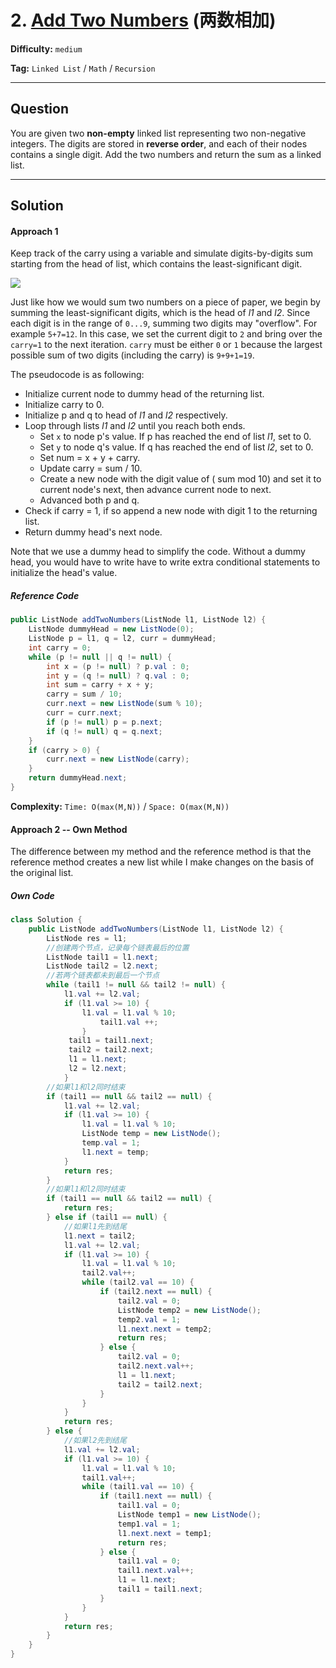 # 2. [Add Two Numbers][ATN] (两数相加)

[ATN]: https://leetcode-cn.com/problems/add-two-numbers/

**Difficulty:** `medium`

**Tag:** `Linked List` / `Math` / `Recursion`

------

## Question

You are given two **non-empty** linked list representing two non-negative integers. The digits are stored in **reverse order**, and each of their nodes contains a single digit. Add the two numbers and return the sum as a linked list.

------

## Solution

#### Approach 1

Keep track of the carry using a variable and simulate digits-by-digits sum starting from the head of list, which contains the least-significant digit.

![](https://leetcode.com/problems/add-two-numbers/Figures/2_add_two_numbers.svg)

Just like how we would sum two numbers on a piece of paper, we begin by summing the least-significant digits, which is the head of *l1* and *l2*. Since each digit is in the range of `0...9`, summing two digits may "overflow". For example `5+7=12`. In this case, we set the current digit to `2` and bring over the `carry=1` to the next iteration. `carry` must be either `0` or `1` because the largest possible sum of two digits (including the carry) is `9+9+1=19`.

The pseudocode is as following:

- Initialize current node to dummy head of the returning list.
- Initialize carry to 0.
- Initialize p and q to head of *l1* and *l2* respectively.
- Loop through lists *l1* and *l2* until you reach both ends.
  - Set `x` to node p's value. If p has reached the end of list *l1*, set to 0.
  - Set `y` to node q's value. If q has reached the end of list *l2*, set to 0.
  - Set num = x + y + carry.
  - Update carry = sum / 10.
  - Create a new node with the digit value of ( sum mod 10) and set it to current node's next, then advance current node to next.
  - Advanced both p and q.
- Check if carry = 1, if so append a new node with digit 1 to the returning list.
- Return dummy head's next node.

Note that we use a dummy head to simplify the code. Without a dummy head, you would have to write have to write extra conditional statements to initialize the head's value.

##### Reference Code

```java
public ListNode addTwoNumbers(ListNode l1, ListNode l2) {
    ListNode dummyHead = new ListNode(0);
    ListNode p = l1, q = l2, curr = dummyHead;
    int carry = 0;
    while (p != null || q != null) {
        int x = (p != null) ? p.val : 0;
        int y = (q != null) ? q.val : 0;
        int sum = carry + x + y;
        carry = sum / 10;
        curr.next = new ListNode(sum % 10);
        curr = curr.next;
        if (p != null) p = p.next;
        if (q != null) q = q.next;
    }
    if (carry > 0) {
        curr.next = new ListNode(carry);
    }
    return dummyHead.next;
}
```

**Complexity:** `Time: O(max(M,N))` /  `Space: O(max(M,N))` 



####  Approach 2 -- Own Method

The difference between my method and the reference method is that the reference method creates a new list while I make changes on the basis of the original list.

##### Own Code

```java
class Solution {
    public ListNode addTwoNumbers(ListNode l1, ListNode l2) {
        ListNode res = l1;
        //创建两个节点，记录每个链表最后的位置
        ListNode tail1 = l1.next;
        ListNode tail2 = l2.next;
        //若两个链表都未到最后一个节点
        while (tail1 != null && tail2 != null) {
            l1.val += l2.val;
            if (l1.val >= 10) {
                l1.val = l1.val % 10;
                    tail1.val ++;
                }
             tail1 = tail1.next;
             tail2 = tail2.next;
             l1 = l1.next;
             l2 = l2.next;
            }
        //如果l1和l2同时结束
        if (tail1 == null && tail2 == null) {
            l1.val += l2.val;
            if (l1.val >= 10) {
                l1.val = l1.val % 10;
                ListNode temp = new ListNode();
                temp.val = 1;
                l1.next = temp;
            }
            return res;
        }
        //如果l1和l2同时结束
        if (tail1 == null && tail2 == null) {
            return res;
        } else if (tail1 == null) {
            //如果l1先到结尾
            l1.next = tail2;
            l1.val += l2.val;
            if (l1.val >= 10) {
                l1.val = l1.val % 10;
                tail2.val++;
                while (tail2.val == 10) {
                    if (tail2.next == null) {
                        tail2.val = 0;
                        ListNode temp2 = new ListNode();
                        temp2.val = 1;
                        l1.next.next = temp2;
                        return res;
                    } else {
                        tail2.val = 0;
                        tail2.next.val++;
                        l1 = l1.next;
                        tail2 = tail2.next;
                    }
                }
            }
            return res;
        } else {
            //如果l2先到结尾
            l1.val += l2.val;
            if (l1.val >= 10) {
                l1.val = l1.val % 10;
                tail1.val++;
                while (tail1.val == 10) {
                    if (tail1.next == null) {                        
                        tail1.val = 0;
                        ListNode temp1 = new ListNode();
                        temp1.val = 1;
                        l1.next.next = temp1;
                        return res;
                    } else {
                        tail1.val = 0;
                        tail1.next.val++;
                        l1 = l1.next;
                        tail1 = tail1.next;
                    }
                }
            }
            return res;
        }
    }
}
```

